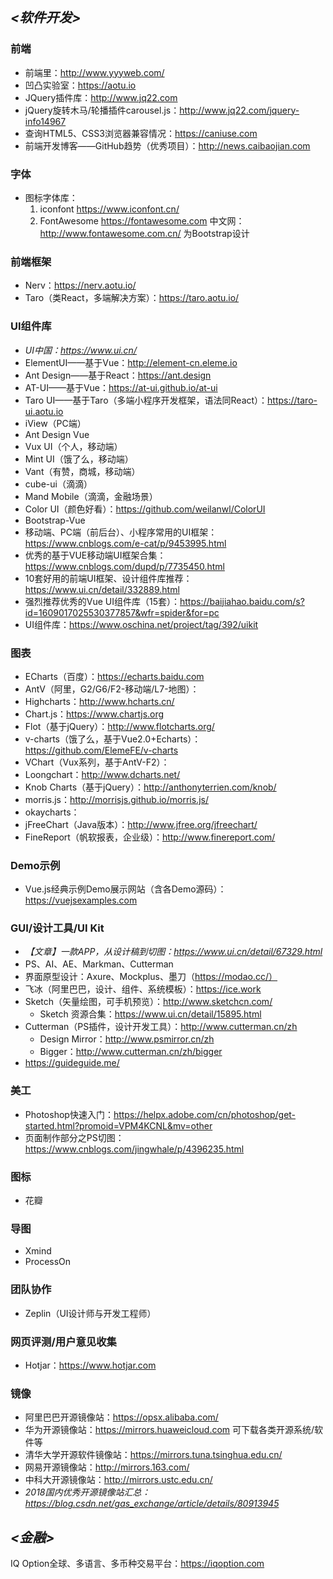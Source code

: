 ## *<软件开发>*
### 前端
* 前端里：http://www.yyyweb.com/
* 凹凸实验室：https://aotu.io
* JQuery插件库：http://www.jq22.com
* jQuery旋转木马/轮播插件carousel.js：http://www.jq22.com/jquery-info14967
* 查询HTML5、CSS3浏览器兼容情况：https://caniuse.com
* 前端开发博客——GitHub趋势（优秀项目）：http://news.caibaojian.com

### 字体
* 图标字体库：
    1. iconfont https://www.iconfont.cn/
    2. FontAwesome  https://fontawesome.com
        中文网：http://www.fontawesome.com.cn/  为Bootstrap设计

### 前端框架
* Nerv：https://nerv.aotu.io/
* Taro（类React，多端解决方案）：https://taro.aotu.io/

### UI组件库
* *UI中国：https://www.ui.cn/*
* ElementUI——基于Vue：http://element-cn.eleme.io
* Ant Design——基于React：https://ant.design
* AT-UI——基于Vue：https://at-ui.github.io/at-ui
* Taro UI——基于Taro（多端小程序开发框架，语法同React）：https://taro-ui.aotu.io
* iView（PC端）
* Ant Design Vue
* Vux UI（个人，移动端）
* Mint UI（饿了么，移动端）
* Vant（有赞，商城，移动端）
* cube-ui（滴滴）
* Mand Mobile（滴滴，金融场景）
* Color UI（颜色好看）：https://github.com/weilanwl/ColorUI
* Bootstrap-Vue
* 移动端、PC端（前后台）、小程序常用的UI框架：https://www.cnblogs.com/e-cat/p/9453995.html
* 优秀的基于VUE移动端UI框架合集：https://www.cnblogs.com/dupd/p/7735450.html
* 10套好用的前端UI框架、设计组件库推荐：https://www.ui.cn/detail/332889.html
* 强烈推荐优秀的Vue UI组件库（15套）：https://baijiahao.baidu.com/s?id=1609017025530377857&wfr=spider&for=pc
* UI组件库：https://www.oschina.net/project/tag/392/uikit

### 图表
* ECharts（百度）：https://echarts.baidu.com
* AntV（阿里，G2/G6/F2-移动端/L7-地图）：
* Highcharts：http://www.hcharts.cn/
* Chart.js：https://www.chartjs.org
* Flot（基于jQuery）：http://www.flotcharts.org/
* v-charts（饿了么，基于Vue2.0+Echarts）：https://github.com/ElemeFE/v-charts
* VChart（Vux系列，基于AntV-F2）：
* Loongchart：http://www.dcharts.net/
* Knob Charts（基于jQuery）：http://anthonyterrien.com/knob/
* morris.js：http://morrisjs.github.io/morris.js/
* okaycharts：
* jFreeChart（Java版本）：http://www.jfree.org/jfreechart/
* FineReport（帆软报表，企业级）：http://www.finereport.com/

### Demo示例
* Vue.js经典示例Demo展示网站（含各Demo源码）：https://vuejsexamples.com

### GUI/设计工具/UI Kit
* *【文章】一款APP，从设计稿到切图：https://www.ui.cn/detail/67329.html*
* PS、AI、AE、Markman、Cutterman
* 界面原型设计：Axure、Mockplus、墨刀（https://modao.cc/）
* 飞冰（阿里巴巴，设计、组件、系统模板）：https://ice.work
* Sketch（矢量绘图，可手机预览）：http://www.sketchcn.com/
    * Sketch 资源合集：https://www.ui.cn/detail/15895.html
* Cutterman（PS插件，设计开发工具）：http://www.cutterman.cn/zh
    * Design Mirror：http://www.psmirror.cn/zh
    * Bigger：http://www.cutterman.cn/zh/bigger
* https://guideguide.me/

### 美工
* Photoshop快速入门：https://helpx.adobe.com/cn/photoshop/get-started.html?promoid=VPM4KCNL&mv=other
* 页面制作部分之PS切图：https://www.cnblogs.com/jingwhale/p/4396235.html

### 图标
* 花瓣

### 导图
* Xmind
* ProcessOn

### 团队协作
* Zeplin（UI设计师与开发工程师）

### 网页评测/用户意见收集
* Hotjar：https://www.hotjar.com

### 镜像
* 阿里巴巴开源镜像站：https://opsx.alibaba.com/
* 华为开源镜像站：https://mirrors.huaweicloud.com   可下载各类开源系统/软件等
* 清华大学开源软件镜像站：https://mirrors.tuna.tsinghua.edu.cn/
* 网易开源镜像站：http://mirrors.163.com/
* 中科大开源镜像站：http://mirrors.ustc.edu.cn/ 
* *2018国内优秀开源镜像站汇总：https://blog.csdn.net/gas_exchange/article/details/80913945*

## *<金融>*
IQ Option全球、多语言、多币种交易平台：https://iqoption.com

